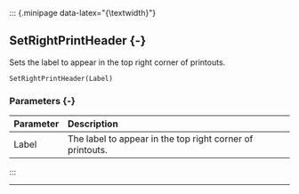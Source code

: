 ::: {.minipage data-latex="{\textwidth}"}
## SetRightPrintHeader {-}

Sets the label to appear in the top right corner of printouts.

```{sql}
SetRightPrintHeader(Label)
```

### Parameters {-}

**Parameter** | **Description**
| :-- | :-- |
Label | The label to appear in the top right corner of printouts.
:::

***

